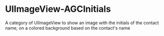 # UIImageView-AGCInitials
A category of UIImageView to show an image with the initials of the contact name, on a colored background based on the contact's name
